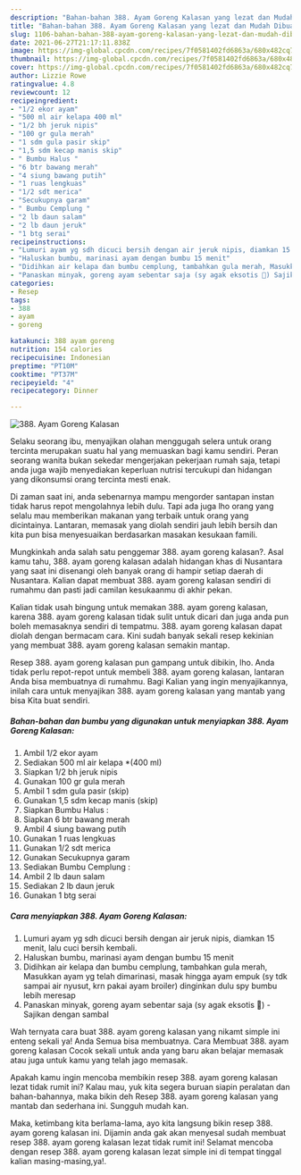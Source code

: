 ```yaml
---
description: "Bahan-bahan 388. Ayam Goreng Kalasan yang lezat dan Mudah Dibuat"
title: "Bahan-bahan 388. Ayam Goreng Kalasan yang lezat dan Mudah Dibuat"
slug: 1106-bahan-bahan-388-ayam-goreng-kalasan-yang-lezat-dan-mudah-dibuat
date: 2021-06-27T21:17:11.838Z
image: https://img-global.cpcdn.com/recipes/7f0581402fd6863a/680x482cq70/388-ayam-goreng-kalasan-foto-resep-utama.jpg
thumbnail: https://img-global.cpcdn.com/recipes/7f0581402fd6863a/680x482cq70/388-ayam-goreng-kalasan-foto-resep-utama.jpg
cover: https://img-global.cpcdn.com/recipes/7f0581402fd6863a/680x482cq70/388-ayam-goreng-kalasan-foto-resep-utama.jpg
author: Lizzie Rowe
ratingvalue: 4.8
reviewcount: 12
recipeingredient:
- "1/2 ekor ayam"
- "500 ml air kelapa 400 ml"
- "1/2 bh jeruk nipis"
- "100 gr gula merah"
- "1 sdm gula pasir skip"
- "1,5 sdm kecap manis skip"
- " Bumbu Halus "
- "6 btr bawang merah"
- "4 siung bawang putih"
- "1 ruas lengkuas"
- "1/2 sdt merica"
- "Secukupnya garam"
- " Bumbu Cemplung "
- "2 lb daun salam"
- "2 lb daun jeruk"
- "1 btg serai"
recipeinstructions:
- "Lumuri ayam yg sdh dicuci bersih dengan air jeruk nipis, diamkan 15 menit, lalu cuci bersih kembali."
- "Haluskan bumbu, marinasi ayam dengan bumbu 15 menit"
- "Didihkan air kelapa dan bumbu cemplung, tambahkan gula merah, Masukkan ayam yg telah dimarinasi, masak hingga ayam empuk (sy tdk sampai air nyusut, krn pakai ayam broiler) dinginkan dulu spy bumbu lebih meresap"
- "Panaskan minyak, goreng ayam sebentar saja (sy agak eksotis 🙂) Sajikan dengan sambal"
categories:
- Resep
tags:
- 388
- ayam
- goreng

katakunci: 388 ayam goreng 
nutrition: 154 calories
recipecuisine: Indonesian
preptime: "PT10M"
cooktime: "PT37M"
recipeyield: "4"
recipecategory: Dinner

---
```



![388. Ayam Goreng Kalasan](https://img-global.cpcdn.com/recipes/7f0581402fd6863a/680x482cq70/388-ayam-goreng-kalasan-foto-resep-utama.jpg)

Selaku seorang ibu, menyajikan olahan menggugah selera untuk orang tercinta merupakan suatu hal yang memuaskan bagi kamu sendiri. Peran seorang  wanita bukan sekedar mengerjakan pekerjaan rumah saja, tetapi anda juga wajib menyediakan keperluan nutrisi tercukupi dan hidangan yang dikonsumsi orang tercinta mesti enak.

Di zaman  saat ini, anda sebenarnya mampu mengorder santapan instan tidak harus repot mengolahnya lebih dulu. Tapi ada juga lho orang yang selalu mau memberikan makanan yang terbaik untuk orang yang dicintainya. Lantaran, memasak yang diolah sendiri jauh lebih bersih dan kita pun bisa menyesuaikan berdasarkan masakan kesukaan famili. 



Mungkinkah anda salah satu penggemar 388. ayam goreng kalasan?. Asal kamu tahu, 388. ayam goreng kalasan adalah hidangan khas di Nusantara yang saat ini disenangi oleh banyak orang di hampir setiap daerah di Nusantara. Kalian dapat membuat 388. ayam goreng kalasan sendiri di rumahmu dan pasti jadi camilan kesukaanmu di akhir pekan.

Kalian tidak usah bingung untuk memakan 388. ayam goreng kalasan, karena 388. ayam goreng kalasan tidak sulit untuk dicari dan juga anda pun boleh memasaknya sendiri di tempatmu. 388. ayam goreng kalasan dapat diolah dengan bermacam cara. Kini sudah banyak sekali resep kekinian yang membuat 388. ayam goreng kalasan semakin mantap.

Resep 388. ayam goreng kalasan pun gampang untuk dibikin, lho. Anda tidak perlu repot-repot untuk membeli 388. ayam goreng kalasan, lantaran Anda bisa membuatnya di rumahmu. Bagi Kalian yang ingin menyajikannya, inilah cara untuk menyajikan 388. ayam goreng kalasan yang mantab yang bisa Kita buat sendiri.

<!--inarticleads1-->

##### Bahan-bahan dan bumbu yang digunakan untuk menyiapkan 388. Ayam Goreng Kalasan:

1. Ambil 1/2 ekor ayam
1. Sediakan 500 ml air kelapa *(400 ml)
1. Siapkan 1/2 bh jeruk nipis
1. Gunakan 100 gr gula merah
1. Ambil 1 sdm gula pasir (skip)
1. Gunakan 1,5 sdm kecap manis (skip)
1. Siapkan  Bumbu Halus :
1. Siapkan 6 btr bawang merah
1. Ambil 4 siung bawang putih
1. Gunakan 1 ruas lengkuas
1. Gunakan 1/2 sdt merica
1. Gunakan Secukupnya garam
1. Sediakan  Bumbu Cemplung :
1. Ambil 2 lb daun salam
1. Sediakan 2 lb daun jeruk
1. Gunakan 1 btg serai




<!--inarticleads2-->

##### Cara menyiapkan 388. Ayam Goreng Kalasan:

1. Lumuri ayam yg sdh dicuci bersih dengan air jeruk nipis, diamkan 15 menit, lalu cuci bersih kembali.
1. Haluskan bumbu, marinasi ayam dengan bumbu 15 menit
1. Didihkan air kelapa dan bumbu cemplung, tambahkan gula merah, Masukkan ayam yg telah dimarinasi, masak hingga ayam empuk (sy tdk sampai air nyusut, krn pakai ayam broiler) dinginkan dulu spy bumbu lebih meresap
1. Panaskan minyak, goreng ayam sebentar saja (sy agak eksotis 🙂) - Sajikan dengan sambal




Wah ternyata cara buat 388. ayam goreng kalasan yang nikamt simple ini enteng sekali ya! Anda Semua bisa membuatnya. Cara Membuat 388. ayam goreng kalasan Cocok sekali untuk anda yang baru akan belajar memasak atau juga untuk kamu yang telah jago memasak.

Apakah kamu ingin mencoba membikin resep 388. ayam goreng kalasan lezat tidak rumit ini? Kalau mau, yuk kita segera buruan siapin peralatan dan bahan-bahannya, maka bikin deh Resep 388. ayam goreng kalasan yang mantab dan sederhana ini. Sungguh mudah kan. 

Maka, ketimbang kita berlama-lama, ayo kita langsung bikin resep 388. ayam goreng kalasan ini. Dijamin anda gak akan menyesal sudah membuat resep 388. ayam goreng kalasan lezat tidak rumit ini! Selamat mencoba dengan resep 388. ayam goreng kalasan lezat simple ini di tempat tinggal kalian masing-masing,ya!.

